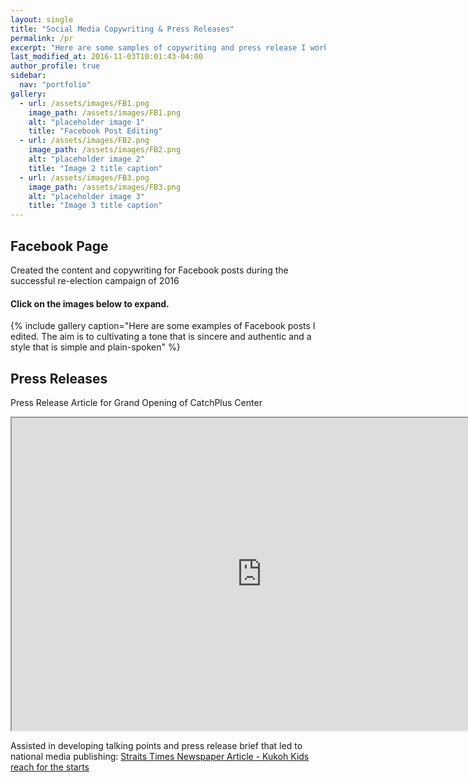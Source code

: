 ```yaml
---
layout: single
title: "Social Media Copywriting & Press Releases"
permalink: /pr
excerpt: "Here are some samples of copywriting and press release I worked on during my stint as a PR and social media volunteer for Dr Lily Neo."
last_modified_at: 2016-11-03T10:01:43-04:00
author_profile: true
sidebar:
  nav: "portfolio"
gallery:
  - url: /assets/images/FB1.png
    image_path: /assets/images/FB1.png
    alt: "placeholder image 1"
    title: "Facebook Post Editing"
  - url: /assets/images/FB2.png
    image_path: /assets/images/FB2.png
    alt: "placeholder image 2"
    title: "Image 2 title caption"
  - url: /assets/images/FB3.png
    image_path: /assets/images/FB3.png
    alt: "placeholder image 3"
    title: "Image 3 title caption"
---
```


## Facebook Page

Created the content and copywriting for Facebook posts during the successful re-election campaign of 2016

#### Click on the images below to expand.

{% include gallery caption="Here are some examples of Facebook posts I edited. The aim is to cultivating a tone that is sincere and authentic and a style that is simple and plain-spoken" %}

## Press Releases

Press Release Article for Grand Opening of CatchPlus Center

<iframe src="https://docs.google.com/document/d/1hwtkBJ6TfYCTGG6ZJTMWDnaoQn05NHgZ4xyRmZ_DjN4/pub?embedded=true" width="800" height="500"></iframe>

Assisted in developing talking points and press release brief that led to national media publishing:
[Straits Times Newspaper Article - Kukoh Kids reach for the starts](http://www.straitstimes.com/opinion/kukoh-kids-reach-for-the-stars)
